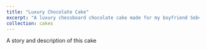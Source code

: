 ```yaml
---
title: "Luxury Chocolate Cake"
excerpt: "A luxury chessboard chocolate cake made for my boyfriend Seb<br/><img src='/images/cakes/cake3.jpg'>"
collection: cakes
---
```


A story and description of this cake